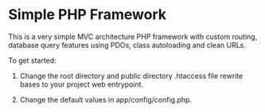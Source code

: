 # Simple PHP Framework

This is a very simple MVC architecture PHP framework with custom routing, database query features using PDOs, class autoloading and clean URLs.

To get started:

1. Change the root directory and public directory .htaccess file rewrite bases to your project web entrypoint.

2. Change the default values in app/config/config.php.